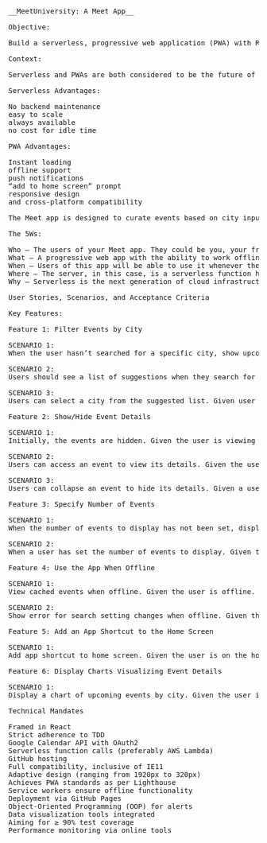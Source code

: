 <pre>

__MeetUniversity: A Meet App__

Objective:

Build a serverless, progressive web application (PWA) with React using a test-driven development (TDD) technique. The application uses the Google Calendar API to fetch upcoming events.

Context:

Serverless and PWAs are both considered to be the future of web development, with benefits like:

Serverless Advantages:

No backend maintenance
easy to scale
always available
no cost for idle time

PWA Advantages:

Instant loading
offline support
push notifications
“add to home screen” prompt
responsive design
and cross-platform compatibility

The Meet app is designed to curate events based on city inputs, with data visualization illuminating event distribution by location and popularity of event genres.

The 5Ws:

Who — The users of your Meet app. They could be you, your friends, your professional network, or your potential employers.
What — A progressive web app with the ability to work offline and a serverless backend developed using a TDD technique.
When — Users of this app will be able to use it whenever they want to view upcoming events for a specific city. Your recruiter will be able to see your code immediately on GitHub.
Where — The server, in this case, is a serverless function hosted by a cloud provider (e.g., AWS). The application itself is also hosted online to make it shareable and installable. It can be used even when the user is offline. As it’s responsive, it displays well on any device.
Why — Serverless is the next generation of cloud infrastructure, PWA provides great user experience and performance, and the TDD technique ensures you have quality code and adequate test coverage. All of these skills, together with data visualization, will distinguish you from other web developers.

User Stories, Scenarios, and Acceptance Criteria

Key Features:

Feature 1: Filter Events by City

SCENARIO 1:
When the user hasn’t searched for a specific city, show upcoming events from all cities. Given the user hasn’t searched for any city; When the user opens the app; Then the user should see a list of upcoming events.

SCENARIO 2:
Users should see a list of suggestions when they search for a city. Given the main page is open; When the user starts typing in the city textbox; Then the user should receive a list of cities (suggestions) that match what they’ve typed.

SCENARIO 3:
Users can select a city from the suggested list. Given user was typing “Berlin” in the city textbox AND the list of suggested cities is showing; When the user selects a city (e.g., “Berlin, Germany”) from the list; Then their city should be changed to that city (i.e., “Berlin, Germany”) AND the user should receive a list of upcoming events in that city.

Feature 2: Show/Hide Event Details

SCENARIO 1:
Initially, the events are hidden. Given the user is viewing the list of events. When no action is taken on the event. Then event should be hidden by default.

SCENARIO 2:
Users can access an event to view its details. Given the user is viewing the list of events. When the user clicks on the ‘Details’ button of an event. Then the detailed information about the event is displayed.

SCENARIO 3:
Users can collapse an event to hide its details. Given a user has accessed an event to view its details. When a user clicks on the ‘Hide Details’ button. Then the event details should be hidden again.

Feature 3: Specify Number of Events

SCENARIO 1:
When the number of events to display has not been set, display all events. Given the user hasn’t filtered events by city. When the user is on the homepage of events. Then the total number of events should be shown.

SCENARIO 2:
When a user has set the number of events to display. Given the user is on the homepage of events. When the user sets a number in the Number of Events textbox. Then the user should see that number of events in the list.

Feature 4: Use the App When Offline

SCENARIO 1:
View cached events when offline. Given the user is offline. When the user visits the events page. Then the cached events can be viewed.

SCENARIO 2:  
Show error for search setting changes when offline. Given the user is offline. When the user changes the search settings. Then an error message appears.

Feature 5: Add an App Shortcut to the Home Screen

SCENARIO 1:
Add app shortcut to home screen. Given the user is on the homepage of the app. When the user clicks on the ‘Add app shortcut to homescreen’ button. Then the app shortcut is added to the home screen.

Feature 6: Display Charts Visualizing Event Details

SCENARIO 1:
Display a chart of upcoming events by city. Given the user is on the events page. When the user looks at the events visualization section. Then the user should see a chart showing the number of upcoming events in each city.

Technical Mandates

Framed in React
Strict adherence to TDD
Google Calendar API with OAuth2
Serverless function calls (preferably AWS Lambda)
GitHub hosting
Full compatibility, inclusive of IE11
Adaptive design (ranging from 1920px to 320px)
Achieves PWA standards as per Lighthouse
Service workers ensure offline functionality
Deployment via GitHub Pages
Object-Oriented Programming (OOP) for alerts
Data visualization tools integrated
Aiming for ≥ 90% test coverage
Performance monitoring via online tools

</pre>
